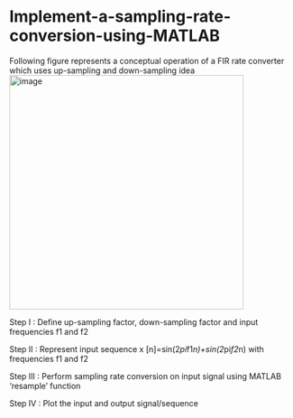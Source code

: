 # Implement-a-sampling-rate-conversion-using-MATLAB

Following figure represents a conceptual operation of a FIR rate converter which uses up-sampling and
down-sampling idea
<img width="415" alt="image" src="https://user-images.githubusercontent.com/117919211/233845953-311aae20-feb8-4158-bb7c-6ee1c41c6d36.png">

Step I : Define up-sampling factor, down-sampling factor and input frequencies f1 and f2

Step II : Represent input sequence x [n]=sin(2*pi*f1*n)+sin(2*pi*f2*n) with frequencies f1 and f2

Step III : Perform sampling rate conversion on input signal using MATLAB ‘resample’ function

Step IV : Plot the input and output signal/sequence
